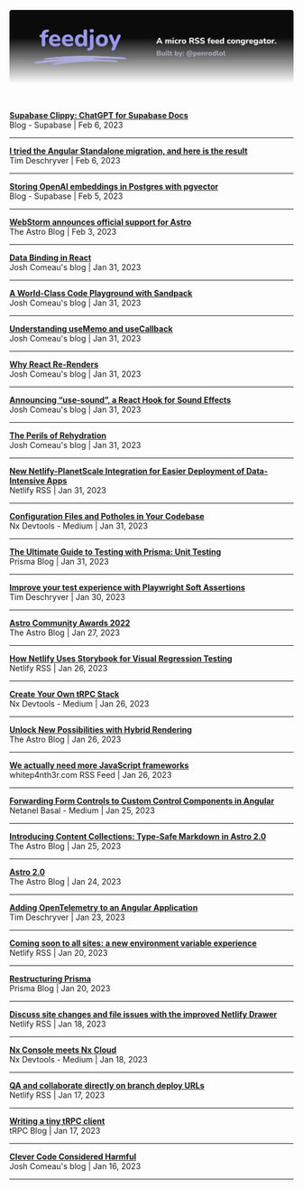 <p align="center">
  <img src="assets/banner.svg" alt="feedjoy" title="feedjoy" />
</p>
<br />


<strong>[Supabase Clippy: ChatGPT for Supabase Docs](https://supabase.com/blog/chatgpt-supabase-docs)</strong><br />
Blog - Supabase | Feb 6, 2023
<hr />

<strong>[ I tried the Angular Standalone migration, and here is the result ](https://timdeschryver.dev/blog/i-tried-the-angular-standalone-migration-and-here-is-the-result)</strong><br />
 Tim Deschryver  | Feb 6, 2023
<hr />

<strong>[Storing OpenAI embeddings in Postgres with pgvector](https://supabase.com/blog/openai-embeddings-postgres-vector)</strong><br />
Blog - Supabase | Feb 5, 2023
<hr />

<strong>[WebStorm announces official support for Astro](https://astro.build/blog/astro-webstorm-support/)</strong><br />
The Astro Blog | Feb 3, 2023
<hr />

<strong>[Data Binding in React](https://www.joshwcomeau.com/react/data-binding/)</strong><br />
Josh Comeau&#39;s blog | Jan 31, 2023
<hr />

<strong>[A World-Class Code Playground with Sandpack](https://www.joshwcomeau.com/react/next-level-playground/)</strong><br />
Josh Comeau&#39;s blog | Jan 31, 2023
<hr />

<strong>[Understanding useMemo and useCallback](https://www.joshwcomeau.com/react/usememo-and-usecallback/)</strong><br />
Josh Comeau&#39;s blog | Jan 31, 2023
<hr />

<strong>[Why React Re-Renders](https://www.joshwcomeau.com/react/why-react-re-renders/)</strong><br />
Josh Comeau&#39;s blog | Jan 31, 2023
<hr />

<strong>[Announcing “use-sound”, a React Hook for Sound Effects](https://www.joshwcomeau.com/react/announcing-use-sound-react-hook/)</strong><br />
Josh Comeau&#39;s blog | Jan 31, 2023
<hr />

<strong>[The Perils of Rehydration](https://www.joshwcomeau.com/react/the-perils-of-rehydration/)</strong><br />
Josh Comeau&#39;s blog | Jan 31, 2023
<hr />

<strong>[New Netlify-PlanetScale Integration for Easier Deployment of Data-Intensive Apps](https://netlify.com/blog/planetscale-integration/)</strong><br />
Netlify RSS | Jan 31, 2023
<hr />

<strong>[Configuration Files and Potholes in Your Codebase](https://blog.nrwl.io/configuration-files-and-potholes-in-your-codebase-f8e0f9f016c2?source=rss----1e21061103c7---4)</strong><br />
Nx Devtools - Medium | Jan 31, 2023
<hr />

<strong>[The Ultimate Guide to Testing with Prisma: Unit Testing](https://www.prisma.io/blog/testing-series-2-xPhjjmIEsM)</strong><br />
Prisma Blog | Jan 31, 2023
<hr />

<strong>[ Improve your test experience with Playwright Soft Assertions ](https://timdeschryver.dev/blog/improve-your-test-experience-with-playwright-soft-assertions)</strong><br />
 Tim Deschryver  | Jan 30, 2023
<hr />

<strong>[Astro Community Awards 2022](https://astro.build/blog/community-awards-22/)</strong><br />
The Astro Blog | Jan 27, 2023
<hr />

<strong>[How Netlify Uses Storybook for Visual Regression Testing](https://netlify.com/blog/storybook-visual-regression-testing/)</strong><br />
Netlify RSS | Jan 26, 2023
<hr />

<strong>[Create Your Own tRPC Stack](https://blog.nrwl.io/create-your-own-trpc-stack-de42209f83a3?source=rss----1e21061103c7---4)</strong><br />
Nx Devtools - Medium | Jan 26, 2023
<hr />

<strong>[Unlock New Possibilities with Hybrid Rendering](https://astro.build/blog/hybrid-rendering/)</strong><br />
The Astro Blog | Jan 26, 2023
<hr />

<strong>[We actually need more JavaScript frameworks](https://whitep4nth3r.com/talks/we-need-more-javascript-frameworks/)</strong><br />
whitep4nth3r.com RSS Feed | Jan 26, 2023
<hr />

<strong>[Forwarding Form Controls to Custom Control Components in Angular](https://netbasal.com/forwarding-form-controls-to-custom-control-components-in-angular-701e8406cc55?source=rss----a117514594dd---4)</strong><br />
Netanel Basal - Medium | Jan 25, 2023
<hr />

<strong>[Introducing Content Collections: Type-Safe Markdown in Astro 2.0](https://astro.build/blog/introducing-content-collections/)</strong><br />
The Astro Blog | Jan 25, 2023
<hr />

<strong>[Astro 2.0](https://astro.build/blog/astro-2/)</strong><br />
The Astro Blog | Jan 24, 2023
<hr />

<strong>[ Adding OpenTelemetry to an Angular Application ](https://timdeschryver.dev/blog/adding-opentelemetry-to-an-angular-application)</strong><br />
 Tim Deschryver  | Jan 23, 2023
<hr />

<strong>[Coming soon to all sites: a new environment variable experience](https://netlify.com/blog/coming-soon-to-all-sites-a-new-environment-variable-experience/)</strong><br />
Netlify RSS | Jan 20, 2023
<hr />

<strong>[Restructuring Prisma](https://www.prisma.io/blog/restructure-announcement-1a9ek279du8j)</strong><br />
Prisma Blog | Jan 20, 2023
<hr />

<strong>[Discuss site changes and file issues with the improved Netlify Drawer](https://netlify.com/blog/discuss-site-changes-and-file-issues-with-the-improved-netlify-drawer/)</strong><br />
Netlify RSS | Jan 18, 2023
<hr />

<strong>[Nx Console meets Nx Cloud](https://blog.nrwl.io/nx-console-meets-nx-cloud-d45dc099dc5d?source=rss----1e21061103c7---4)</strong><br />
Nx Devtools - Medium | Jan 18, 2023
<hr />

<strong>[QA and collaborate directly on branch deploy URLs](https://netlify.com/blog/qa-and-collaborate-directly-on-branch-deploy-urls/)</strong><br />
Netlify RSS | Jan 17, 2023
<hr />

<strong>[Writing a tiny tRPC client](https://trpc.io/blog/tinyrpc-client)</strong><br />
tRPC Blog | Jan 17, 2023
<hr />

<strong>[Clever Code Considered Harmful](https://www.joshwcomeau.com/career/clever-code-considered-harmful/)</strong><br />
Josh Comeau&#39;s blog | Jan 16, 2023
<hr />

